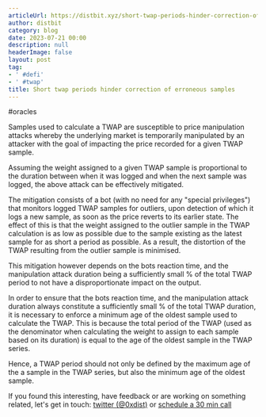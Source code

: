 ```yaml
---
articleUrl: https://distbit.xyz/short-twap-periods-hinder-correction-of-erroneous-samples
author: distbit
category: blog
date: 2023-07-21 00:00
description: null
headerImage: false
layout: post
tag:
- ' #defi'
- ' #twap'
title: Short twap periods hinder correction of erroneous samples
---
```


#oracles



Samples used to calculate a TWAP are susceptible to price manipulation attacks whereby the underlying market is temporarily manipulated by an attacker with the goal of impacting the price recorded for a given TWAP sample. 

Assuming the weight assigned to a given TWAP sample is proportional to the duration between when it was logged and when the next sample was logged, the above attack can be effectively mitigated.  

The mitigation consists of a bot (with no need for any "special privileges") that monitors logged TWAP samples for outliers, upon detection of which it logs a new sample, as soon as the price reverts to its earlier state. The effect of this is that the weight assigned to the outlier sample in the TWAP calculation is as low as possible due to the sample existing as the latest sample for as short a period as possible. As a result, the distortion of the TWAP resulting from the outlier sample is minimised.

This mitigation however depends on the bots reaction time, and the manipulation attack duration being a sufficiently small % of the total TWAP period to not have a disproportionate impact on the output. 

In order to ensure that the bots reaction time, and the manipulation attack duration always constitute a sufficiently small % of the total TWAP duration, it is necessary to enforce a minimum age of the oldest sample used to calculate the TWAP. This is because the total period of the TWAP (used as the denominator when calculating the weight to assign to each sample based on its duration) is equal to the age of the oldest sample in the TWAP series.

Hence, a TWAP period should not only be defined by the maximum age of the a sample in the TWAP series, but also the minimum age of the oldest sample. 


If you found this interesting, have feedback or are working on something related, let's get in touch: [twitter (@0xdist)](https://twitter.com/0xdist) or [schedule a 30 min call](https://cal.com/distbit/30min)